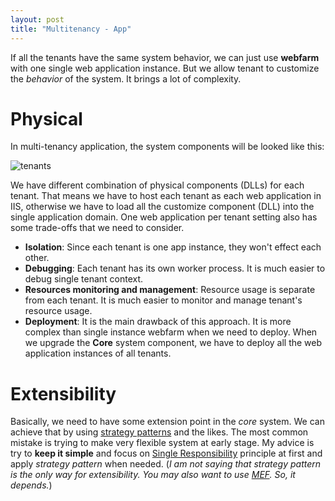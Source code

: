 ```yaml
---
layout: post
title: "Multitenancy - App"
---
```


If all the tenants have the same system behavior, we can just use **webfarm** with one single web application instance. But we allow tenant to customize the _behavior_ of the system. It brings a lot of complexity.

# Physical

In multi-tenancy application, the system components will be looked like this:

![tenants][]

We have different combination of physical components (DLLs) for each tenant. That means we have to host each tenant as each web application in IIS, otherwise we have to load all the customize component (DLL) into the single application domain. One web application per tenant setting also has some trade-offs that we need to consider.

- **Isolation**: Since each tenant is one app instance, they won't effect each other.
- **Debugging**: Each tenant has its own worker process. It is much easier to debug single tenant context.
- **Resources monitoring and management**: Resource usage is separate from each tenant. It is much easier to monitor and manage tenant's resource usage.
- **Deployment**: It is the main drawback of this approach. It is more complex than single instance webfarm when we need to deploy. When we upgrade the **Core** system component, we have to deploy all the web application instances of all tenants.

# Extensibility

Basically, we need to have some extension point in the _core_ system. We can achieve that by using [strategy patterns][] and the likes. The most common mistake is trying to make very flexible system at early stage. My advice is try to **keep it simple** and focus on [Single Responsibility][sr] principle at first and apply _strategy pattern_ when needed. (_I am not saying that strategy pattern is the only way for extensibility. You may also want to use [MEF][]. So, it depends._)

[tenants]: https://raw.github.com/jittuu/jittuu.github.com/master/images/tenants.png
[strategy patterns]: //en.wikipedia.org/wiki/Strategy_pattern
[sr]: //en.wikipedia.org/wiki/Single_responsibility_principle
[mef]: //msdn.microsoft.com/en-us/library/dd460648(v=vs.110).aspx
